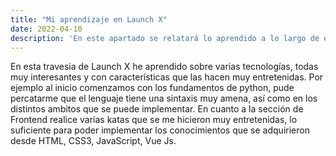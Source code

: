 ```yaml
---
title: "Mi aprendizaje en Launch X"
date: 2022-04-10
description: 'En este apartado se relatará lo aprendido a lo largo de este viaje en Launch X'
---
```


En esta travesia de Launch X he aprendido sobre varias tecnologías, todas muy interesantes y con características que las hacen muy entretenidas. 
Por ejemplo al inicio comenzamos con los fundamentos de python, pude percatarme que el lenguaje tiene una sintaxis muy amena, así como en los distintos 
ambitos que se puede implementar. 
En cuanto a la sección de Frontend realice varias katas que se me hicieron muy entretenidas, lo suficiente para poder implementar los conocimientos que se 
adquirieron desde HTML, CSS3, JavaScript, Vue Js. 

